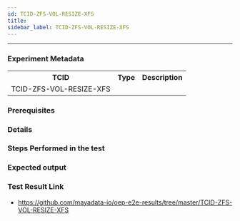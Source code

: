 ```yaml
---
id: TCID-ZFS-VOL-RESIZE-XFS
title: 
sidebar_label: TCID-ZFS-VOL-RESIZE-XFS
---
```

------

### Experiment Metadata

<table>
  <tr>
    <th> TCID </th>
    <th> Type </th>
    <th> Description </th>
  </tr>
  <tr>
    <td>TCID-ZFS-VOL-RESIZE-XFS</td>
    <td></td>
    <td></td>
  </tr>
</table>

### Prerequisites


### Details


### Steps Performed in the test



### Expected output


### Test Result Link

- https://github.com/mayadata-io/oep-e2e-results/tree/master/TCID-ZFS-VOL-RESIZE-XFS

